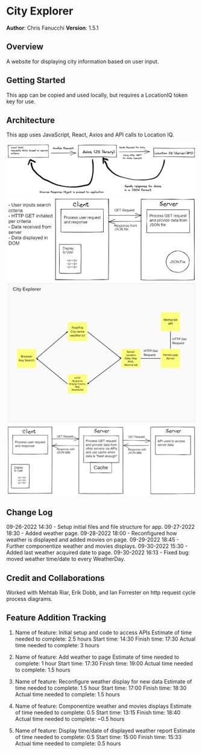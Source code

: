 # City Explorer

**Author**: Chris Fanucchi
**Version**: 1.5.1

## Overview

A website for displaying city information based on user input.

## Getting Started

This app can be copied and used locally, but requires a LocationIQ token key for use.

## Architecture

This app uses JavaScript, React, Axios and API calls to Location IQ.

![API data flow](city-explorer-dataflow.png)
![API data flow](server-comms.png)
![API data flow](dataflow-lab-8.png)
![API data flow with cache](server-comms-with-cache.png)

## Change Log

09-26-2022 14:30 - Setup initial files and file structure for app.
09-27-2022 18:30 - Added weather page.
09-28-2022 18:00 - Reconfigured how weather is displayed and added movies on page.
09-29-2022 18:45 - Further componentize weather and movies displays.
09-30-2022 15:30 - Added last weather acquired date to page.
09-30-2022 16:13 - Fixed bug: moved weather time/date to every WeatherDay.

## Credit and Collaborations

Worked with Mehtab Riar, Erik Dobb, and Ian Forrester on http request cycle process diagrams.

## Feature Addition Tracking

1. Name of feature: Initial setup and code to access APIs
   Estimate of time needed to complete: 2.5 hours
   Start time: 14:30
   Finish time: 17:30
   Actual time needed to complete: 3 hours

2. Name of feature: Add weather to page
   Estimate of time needed to complete: 1 hour
   Start time: 17:30
   Finish time: 19:00
   Actual time needed to complete: 1.5 hours

3. Name of feature: Reconfigure weather display for new data
   Estimate of time needed to complete: 1.5 hour
   Start time: 17:00
   Finish time: 18:30
   Actual time needed to complete: 1.5 hours

4. Name of feature: Componentize weather and movies displays
   Estimate of time needed to complete: 0.5
   Start time: 13:15
   Finish time: 18:40
   Actual time needed to complete: ~0.5 hours

5. Name of feature: Display time/date of displayed weather report
   Estimate of time needed to complete: 0.5
   Start time: 15:00
   Finish time: 15:33
   Actual time needed to complete: 0.5 hours
